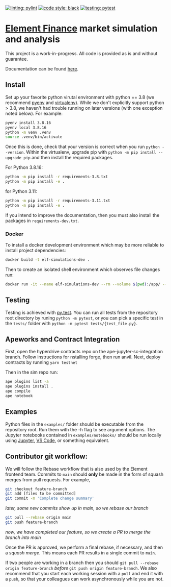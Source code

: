 [![linting: pylint](https://img.shields.io/badge/linting-pylint-yellowgreen)](https://github.com/PyCQA/pylint)
[![code style: black](https://img.shields.io/badge/code%20style-black-000000.svg)](https://github.com/psf/black)
[![testing: pytest](https://img.shields.io/badge/testing-pytest-blue.svg)](https://docs.pytest.org/en/latest/contents.html)

# [Element Finance](https://element.fi) market simulation and analysis

This project is a work-in-progress. All code is provided as is and without guarantee.

Documentation can be found [here](https://elfpy.element.fi).

## Install

Set up your favorite python virutal environment with python == 3.8 (we recommend [pyenv](https://github.com/pyenv/pyenv#how-it-works) and [virtualenv](https://github.com/pyenv/pyenv-virtualenv)). While we don't explicitly support python > 3.8, we haven't had trouble running on later versions (with one exception noted below). For example:

```bash
pyenv install 3.8.16
pyenv local 3.8.16
python -m venv .venv
source .venv/bin/activate
```

Once this is done, check that your version is correct when you run `python --version`. Within the virtualenv, upgrade pip with `python -m pip install --upgrade pip` and then install the required packages.

For Python 3.8.16:

```bash
python -m pip install -r requirements-3.8.txt
python -m pip install -e .
```

for Python 3.11:

```bash
python -m pip install -r requirements-3.11.txt
python -m pip install -e .
```

If you intend to improve the documentation, then you must also install the packages in `requirements-dev.txt`.

### Docker

To install a docker development environment which may be more reliable to install project dependencies:

```bash
docker build -t elf-simulations-dev .
```

Then to create an isolated shell environment which observes file changes run:

```bash
docker run -it --name elf-simulations-dev --rm --volume $(pwd):/app/ --net=host elf-simulations-dev:latest bash
```

## Testing

Testing is achieved with [py.test](https://docs.pytest.org/en/latest/contents.html). You can run all tests from the repository root directory by runing `python -m pytest`, or you can pick a specific test in the `tests/` folder with `python -m pytest tests/{test_file.py}`.

## Apeworks and Contract Integration
First, open the hyperdrive contracts repo on the ape-jupyter-sc-integration branch. Follow instructions for nstalling forge, then run anvil.
Next, deploy contracts by running `yarn testnet`

Then in the sim repo run:

```bash
ape plugins list -a
ape plugins install .
ape compile
ape notebook
```

## Examples

Python files in the `examples/` folder should be executable from the repository root. Run them with the -h flag to see argument options. The Jupyter notebooks contained in `examples/notebooks/` should be run locally using [Jupyter](https://jupyter.org/install), [VS Code](https://code.visualstudio.com/docs/datascience/jupyter-notebooks), or something equivalent.

## Contributor git workflow:

We will follow the Rebase workflow that is also used by the Element frontend team.
Commits to `main` should **only** be made in the form of squash merges from pull requests.
For example,

```bash
git checkout feature-branch
git add [files to be committed]
git commit -m 'Complete change summary'
```

_later, some new commits show up in main, so we rebase our branch_

```bash
git pull --rebase origin main
git push feature-branch
```

_now, we have completed our feature, so we create a PR to merge the branch into main_

Once the PR is approved, we perform a final rebase, if necessary, and then a _squash merge_. This means each PR results in a single commit to `main`.

If two people are working in a branch then you should `git pull --rebase origin feature-branch` _before_ `git push origin feature-branch`. We also recommend that you start each working session with a `pull` and end it with a `push`, so that your colleagues can work asynchronously while you are not.
